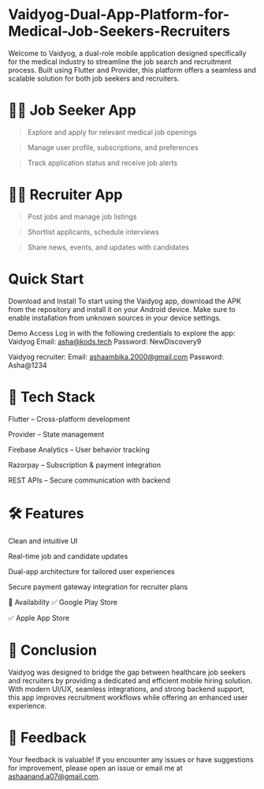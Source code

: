 # Vaidyog-Dual-App-Platform-for-Medical-Job-Seekers-Recruiters

Welcome to Vaidyog, a dual-role mobile application designed specifically for the medical industry to streamline the job search and recruitment process. Built using Flutter and Provider, this platform offers a seamless and scalable solution for both job seekers and recruiters.

# 👨‍⚕️ Job Seeker App
> Explore and apply for relevant medical job openings

> Manage user profile, subscriptions, and preferences

> Track application status and receive job alerts

# 🧑‍💼 Recruiter App
> Post jobs and manage job listings

> Shortlist applicants, schedule interviews

> Share news, events, and updates with candidates

# Quick Start
Download and Install To start using the Vaidyog app, download the APK from the repository and install it on your Android device. Make sure to enable installation from unknown sources in your device settings.

Demo Access Log in with the following credentials to explore the app:
Vaidyog
Email: asha@kods.tech
Password: NewDiscovery9

Vaidyog recruiter:
Email: ashaambika.2000@gmail.com
Password: Asha@1234


# 🔧 Tech Stack
Flutter – Cross-platform development

Provider – State management

Firebase Analytics – User behavior tracking

Razorpay – Subscription & payment integration

REST APIs – Secure communication with backend

# 🛠️ Features
Clean and intuitive UI

Real-time job and candidate updates

Dual-app architecture for tailored user experiences

Secure payment gateway integration for recruiter plans

📲 Availability
✅ Google Play Store

✅ Apple App Store

# 📌 Conclusion
Vaidyog was designed to bridge the gap between healthcare job seekers and recruiters by providing a dedicated and efficient mobile hiring solution. With modern UI/UX, seamless integrations, and strong backend support, this app improves recruitment workflows while offering an enhanced user experience.

# 💬 Feedback
Your feedback is valuable! If you encounter any issues or have suggestions for improvement, please open an issue or email me at ashaanand.a07@gmail.com.
